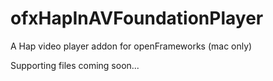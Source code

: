 # ofxHapInAVFoundationPlayer
A Hap video player addon for openFrameworks (mac only)

Supporting files coming soon...
